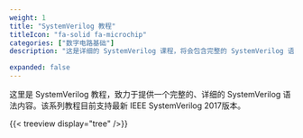 ```yaml
---
weight: 1
title: "SystemVerilog 教程"
titleIcon: "fa-solid fa-microchip"
categories: ["数字电路基础"]
description: "这是详细的 SystemVerilog 课程，将会包含完整的 SystemVerilog 语法内容。"

expanded: false
---
```



这里是 SystemVerilog 教程，致力于提供一个完整的、详细的 SystemVerilog 语法内容。该系列教程目前支持最新 IEEE SystemVerilog 2017版本。


{{< treeview
  display="tree"
/>}}
